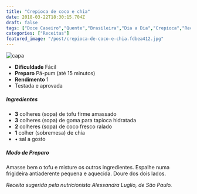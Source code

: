 ```yaml
---
title: "Crepioca de coco e chia"
date: 2018-03-22T18:30:15.704Z
draft: false
tags: ["Doce Caseiro","Quente","Brasileira","Dia a Dia","Crepioca","Receitas rápidas","Receitas simples e fáceis","Vegetarianismo"]
categories: ["Receitas"]
featured_image: "/post/crepioca-de-coco-e-chia.fdbea412.jpg"
---
```


![capa](/post/crepioca-de-coco-e-chia.fdbea412.jpg)

*   **Dificuldade** Fácil
*   **Preparo** Pá-pum (até 15 minutos)
*   **Rendimento** 1
*   Testada e aprovada
    

##### Ingredientes

*   **3** colheres (sopa) de tofu firme amassado
*   **3** colheres (sopa) de goma para tapioca hidratada
*   **2** colheres (sopa) de coco fresco ralado
*   **1** colher (sobremesa) de chia
*   • sal a gosto

##### Modo de Preparo

Amasse bem o tofu e misture os outros ingredientes. Espalhe numa frigideira antiaderente pequena e aquecida. Doure dos dois lados.

_Receita sugerida pela nutricionista Alessandra Luglio, de São Paulo._
